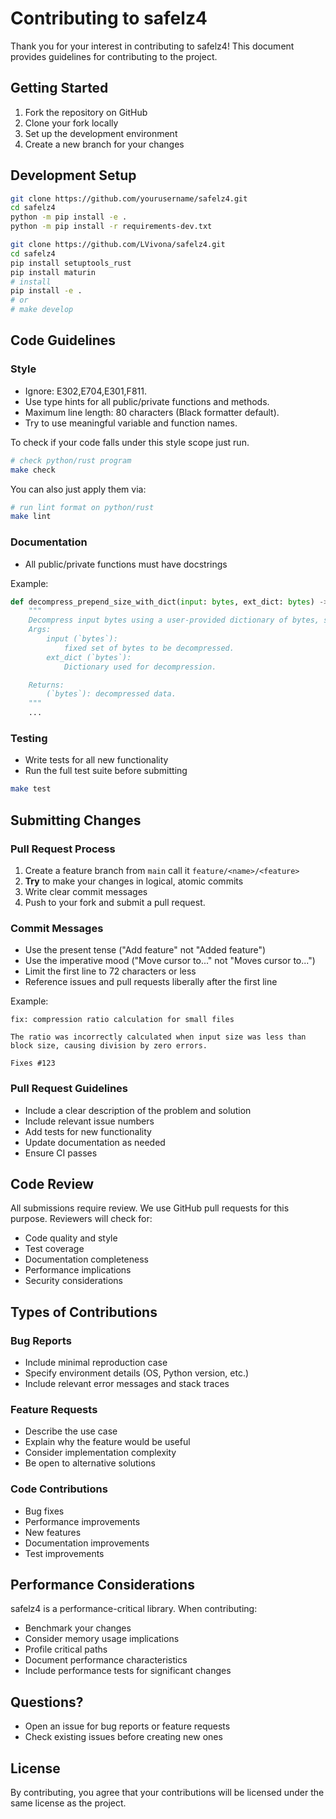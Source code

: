 # Contributing to safelz4

Thank you for your interest in contributing to safelz4! This document provides guidelines for contributing to the project.

## Getting Started

1. Fork the repository on GitHub
2. Clone your fork locally
3. Set up the development environment
4. Create a new branch for your changes

## Development Setup

```bash
git clone https://github.com/yourusername/safelz4.git
cd safelz4
python -m pip install -e .
python -m pip install -r requirements-dev.txt
```

```bash
git clone https://github.com/LVivona/safelz4.git
cd safelz4
pip install setuptools_rust
pip install maturin
# install
pip install -e .
# or 
# make develop
```

## Code Guidelines

### Style
- Ignore: E302,E704,E301,F811.
- Use type hints for all public/private functions and methods.
- Maximum line length: 80 characters (Black formatter default).
- Try to use meaningful variable and function names.



To check if your code falls under this style scope just run.
```bash
# check python/rust program
make check
```

You can also just apply them via:
```bash
# run lint format on python/rust
make lint
```

### Documentation
- All public/private functions must have docstrings

Example:
```python
def decompress_prepend_size_with_dict(input: bytes, ext_dict: bytes) -> bytes:
    """
    Decompress input bytes using a user-provided dictionary of bytes, size is already pre-appended.
    Args:
        input (`bytes`):
            fixed set of bytes to be decompressed.
        ext_dict (`bytes`):
            Dictionary used for decompression.

    Returns:
        (`bytes`): decompressed data.
    """
    ...
```

### Testing
- Write tests for all new functionality
- Run the full test suite before submitting

```bash
make test
```

## Submitting Changes

### Pull Request Process

1. Create a feature branch from `main` call it `feature/<name>/<feature>`
2. **Try** to make your changes in logical, atomic commits
3. Write clear commit messages
4. Push to your fork and submit a pull request.

### Commit Messages
- Use the present tense ("Add feature" not "Added feature")
- Use the imperative mood ("Move cursor to..." not "Moves cursor to...")
- Limit the first line to 72 characters or less
- Reference issues and pull requests liberally after the first line

Example:
```
fix: compression ratio calculation for small files

The ratio was incorrectly calculated when input size was less than
block size, causing division by zero errors.

Fixes #123
```

### Pull Request Guidelines
- Include a clear description of the problem and solution
- Include relevant issue numbers
- Add tests for new functionality
- Update documentation as needed
- Ensure CI passes

## Code Review

All submissions require review. We use GitHub pull requests for this purpose. Reviewers will check for:

- Code quality and style
- Test coverage
- Documentation completeness
- Performance implications
- Security considerations

## Types of Contributions

### Bug Reports
- Include minimal reproduction case
- Specify environment details (OS, Python version, etc.)
- Include relevant error messages and stack traces

### Feature Requests
- Describe the use case
- Explain why the feature would be useful
- Consider implementation complexity
- Be open to alternative solutions

### Code Contributions
- Bug fixes
- Performance improvements
- New features
- Documentation improvements
- Test improvements

## Performance Considerations

safelz4 is a performance-critical library. When contributing:

- Benchmark your changes
- Consider memory usage implications
- Profile critical paths
- Document performance characteristics
- Include performance tests for significant changes

## Questions?

- Open an issue for bug reports or feature requests
- Check existing issues before creating new ones

## License

By contributing, you agree that your contributions will be licensed under the same license as the project.